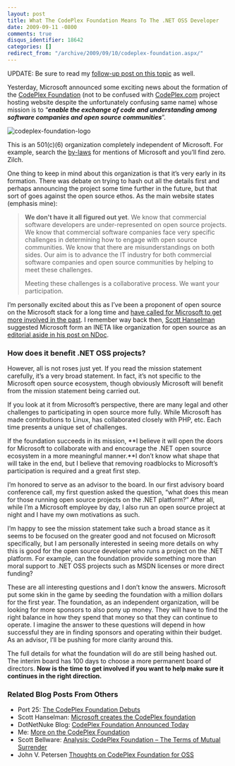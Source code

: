 ```yaml
---
layout: post
title: What The CodePlex Foundation Means To The .NET OSS Developer
date: 2009-09-11 -0800
comments: true
disqus_identifier: 18642
categories: []
redirect_from: "/archive/2009/09/10/codeplex-foundation.aspx/"
---
```


UPDATE: Be sure to read my [follow-up post on this
topic](http://haacked.com/archive/2009/09/13/more-on-the-codeplex-foundation.aspx "More on the CodePlex Foundation")
as well.

Yesterday, Microsoft announced some exciting news about the formation of
the [CodePlex Foundation](http://codeplex.org/ "CodePlex Foundation")
(not to be confused with
[CodePlex.com](http://codeplex.com/ "CodePlex project hosting") project
hosting website despite the unfortunately confusing same name) whose
mission is to “***enable the exchange of code and understanding among
software companies and open source communities***”.

![codeplex-foundation-logo](http://haacked.com/images/haacked_com/WindowsLiveWriter/IsTheCodePlexFoundationAGoodThing_7E7D/codeplex-foundation-logo_3.gif "codeplex-foundation-logo")

This is an 501(c)(6) organization completely independent of Microsoft.
For example, search the
[by-laws](http://codeplex.org/docs/Codeplex_Foundation_Bylaws.pdf "CodePlex Foundation By-Laws")
for mentions of Microsoft and you’ll find zero. Zilch.

One thing to keep in mind about this organization is that it’s very
early in its formation. There was debate on trying to hash out all the
details first and perhaps announcing the project some time further in
the future, but that sort of goes against the open source ethos. As the
main website states (emphasis mine):

> **We don't have it all figured out yet**. We know that commercial
> software developers are under-represented on open source projects. We
> know that commercial software companies face very specific challenges
> in determining how to engage with open source communities. We know
> that there are misunderstandings on both sides. Our aim is to advance
> the IT industry for both commercial software companies and open source
> communities by helping to meet these challenges.
>
> Meeting these challenges is a collaborative process. We want your
> participation.

I’m personally excited about this as I’ve been a proponent of open
source on the Microsoft stack for a long time and [have called for
Microsoft to get more involved in the
past](http://haacked.com/archive/2006/09/16/Should_Microsoft_Financially_Support_Open_Source_Projects.aspx "Should Microsoft Financially Support Open Source Projects").
I remember way back then, [Scott
Hanselman](http://hanselman.com/blog/ "Scott Hanselman") suggested
Microsoft form an INETA like organization for open source as an
[editorial aside in his post on
NDoc](http://www.hanselman.com/blog/SandcastleMicrosoftCTPOfAHelpCHMFileGeneratorOnTheTailsOfTheDeathOfNDoc.aspx "Sandcastle - on the tails of the death of NDoc").

### How does it benefit .NET OSS projects?

However, all is not roses just yet. If you read the mission statement
carefully, it’s a very broad statement. In fact, it’s not specific to
the Microsoft open source ecosystem, though obviously Microsoft will
benefit from the mission statement being carried out.

If you look at it from Microsoft’s perspective, there are many legal and
other challenges to participating in open source more fully. While
Microsoft has made contributions to Linux, has collaborated closely with
PHP, etc. Each time presents a unique set of challenges.

If the foundation succeeds in its mission, **I believe it will open the
doors for Microsoft to collaborate with and encourage the .NET open
source ecosystem in a more meaningful manner.**I don’t know what shape
that will take in the end, but I believe that removing roadblocks to
Microsoft’s participation is required and a great first step.

I’m honored to serve as an advisor to the board. In our first advisory
board conference call, my first question asked the question, “what does
this mean for those running open source projects on the .NET platform?”
After all, while I’m a Microsoft employee by day, I also run an open
source project at night and I have my own motivations as such.

I’m happy to see the mission statement take such a broad stance as it
seems to be focused on the greater good and not focused on Microsoft
specifically, but I am personally interested in seeing more details on
why this is good for the open source developer who runs a project on the
.NET platform. For example, can the foundation provide something more
than moral support to .NET OSS projects such as MSDN licenses or more
direct funding?

These are all interesting questions and I don’t know the answers.
Microsoft put some skin in the game by seeding the foundation with a
million dollars for the first year. The foundation, as an independent
organization, will be looking for more sponsors to also pony up money.
They will have to find the right balance in how they spend that money so
that they can continue to operate. I imagine the answer to these
questions will depend in how successful they are in finding sponsors and
operating within their budget. As an advisor, I’ll be pushing for more
clarity around this.

The full details for what the foundation will do are still being hashed
out. The interim board has 100 days to choose a more permanent board of
directors. **Now is the time to get involved if you want to help make
sure it continues in the right direction.**

### Related Blog Posts From Others

-   Port 25: [The CodePlex Foundation
    Debuts](http://port25.technet.com/archive/2009/09/10/the-codeplex-foundation-debuts.aspx "The CodePlex Foundation Debuts")
-   Scott Hanselman: [Microsoft creates the CodePlex
    foundation](http://www.hanselman.com/blog/MicrosoftCreatesTheCodePlexFoundation.aspx "Microsoft creates the CodePlex foundation")
-   DotNetNuke Blog: [CodePlex Foundation Announced
    Today](http://www.dotnetnuke.com/Community/Blogs/tabid/825/EntryId/2355/CodePlex-Foundation-Announced-Today.aspx "CodePlex Foundation Announced")
-   Me: [More on the CodePlex
    Foundation](http://haacked.com/archive/2009/09/13/more-on-the-codeplex-foundation.aspx "More details on the CodePlex Foundation")
-   Scott Bellware: [Analysis: CodePlex Foundation – The Terms of Mutual
    Surrender](http://blog.scottbellware.com/2009/09/analysis-codeplex-foundation-terms-of.html "Scott Bellware's Analysis")
-   John V. Petersen [Thoughts on CodePlex Foundation for
    OSS](http://johnvpetersen.com/?p=179 "thoughts on codeplex")


